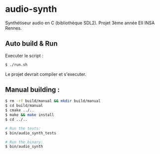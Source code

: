 # audio-synth

Synthétiseur audio en C (bibliothèque SDL2). Projet 3ème année EII INSA Rennes.


## Auto build & Run
Executer le script :

```bash
$ ./run.sh
```

Le projet devrait compiler et s'executer.


## Manual building :


```bash
$ rm -rf build/manual && mkdir build/manual
$ cd build/manual
$ cmake ../..
$ make && make install
$ cd ../..

# Run the tests:
$ bin/audio_synth_tests

# Run the binary:
$ bin/audio_synth
```
